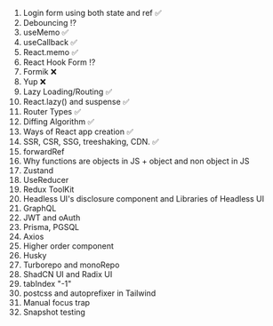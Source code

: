 1. Login form using both state and ref ✅
2. Debouncing ⁉️
3. useMemo ✅
4. useCallback ✅
5. React.memo ✅
6. React Hook Form ⁉️
7. Formik ❌
8. Yup ❌
9. Lazy Loading/Routing ✅
10. React.lazy() and suspense ✅
11. Router Types ✅
12. Diffing Algorithm ✅
13. Ways of React app creation ✅
14. SSR, CSR, SSG, treeshaking, CDN. ✅
15. forwardRef
16. Why functions are objects in JS + object and non object in JS
17. Zustand
18. UseReducer
19. Redux ToolKit
20. Headless UI's disclosure component and Libraries of Headless UI
21. GraphQL
22. JWT and oAuth
23. Prisma, PGSQL
24. Axios
25. Higher order component
26. Husky
27. Turborepo and monoRepo
28. ShadCN UI and Radix UI
29. tabIndex "-1"
30. postcss and autoprefixer in Tailwind
31. Manual focus trap
32. Snapshot testing

